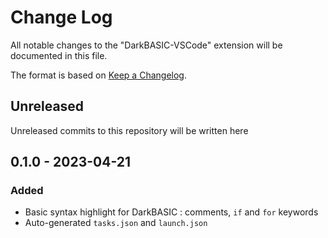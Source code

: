 # Change Log

All notable changes to the "DarkBASIC-VSCode" extension will be documented in this file.

The format is based on [Keep a Changelog](https://keepachangelog.com/en/1.1.0/).

## Unreleased
Unreleased commits to this repository will be written here

## 0.1.0 - 2023-04-21
### Added
- Basic syntax highlight for DarkBASIC : comments, <code>if</code> and <code>for</code> keywords <br/>
- Auto-generated <code>tasks.json</code> and <code>launch.json</code>